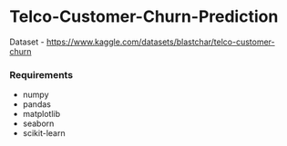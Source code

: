 # Telco-Customer-Churn-Prediction

Dataset - https://www.kaggle.com/datasets/blastchar/telco-customer-churn

### Requirements
- numpy
- pandas
- matplotlib
- seaborn
- scikit-learn

